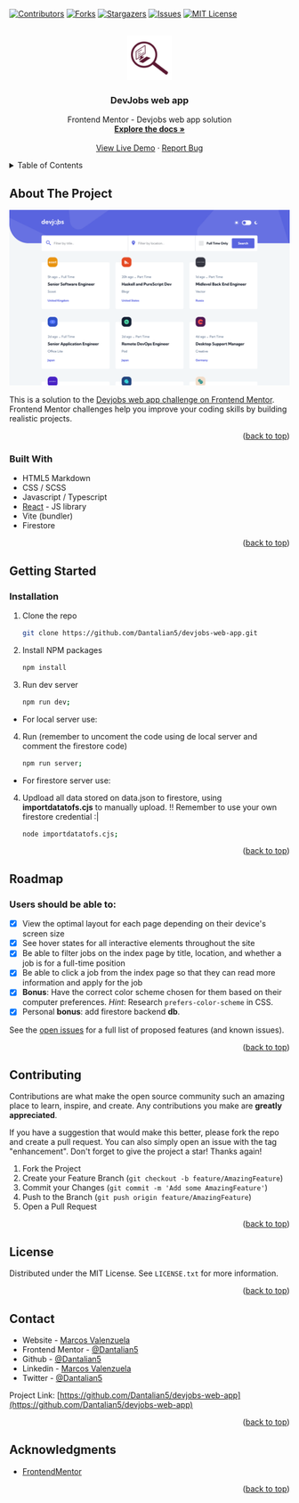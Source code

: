 <!-- Improved compatibility of back to top link: See: https://github.com/othneildrew/Best-README-Template/pull/73 -->

<a name="readme-top"></a>

<!--
*** Thanks for checking out the Best-README-Template. If you have a suggestion
*** that would make this better, please fork the repo and create a pull request
*** or simply open an issue with the tag "enhancement".
*** Don't forget to give the project a star!
*** Thanks again! Now go create something AMAZING! :D
-->

<!-- PROJECT SHIELDS -->
<!--
*** I'm using markdown "reference style" links for readability.
*** Reference links are enclosed in brackets [ ] instead of parentheses ( ).
*** See the bottom of this document for the declaration of the reference variables
*** for contributors-url, forks-url, etc. This is an optional, concise syntax you may use.
*** https://www.markdownguide.org/basic-syntax/#reference-style-links
-->

[![Contributors][contributors-shield]][contributors-url]
[![Forks][forks-shield]][forks-url]
[![Stargazers][stars-shield]][stars-url]
[![Issues][issues-shield]][issues-url]
[![MIT License][license-shield]][license-url]

<!-- PROJECT LOGO -->
<br />
<div align="center">
  <a href="https://github.com/Dantalian5/devjobs-web-app">
    <img src="./public/favicon/icon.png" alt="Logo" width="80" height="80">
  </a>

<h3 align="center">DevJobs web app</h3>

  <p align="center">
    Frontend Mentor - Devjobs web app solution
    <br />
    <a href="https://github.com/Dantalian5/devjobs-web-app"><strong>Explore the docs »</strong></a>
    <br />
    <br />
    <a href="https://devjobs-web-app-five.vercel.app/">View Live Demo</a>
    ·
    <a href="https://github.com/Dantalian5/devjobs-web-app/issues">Report Bug</a>
  </p>
</div>

<!-- TABLE OF CONTENTS -->
<details>
  <summary>Table of Contents</summary>
  <ol>
    <li>
      <a href="#about-the-project">About The Project</a>
      <ul>
        <li><a href="#built-with">Built With</a></li>
      </ul>
    </li>
    <li>
      <a href="#getting-started">Getting Started</a>
      <ul>
        <li><a href="#installation">Installation</a></li>
      </ul>
    </li>
    <li><a href="#roadmap">Roadmap</a></li>
    <li><a href="#contributing">Contributing</a></li>
    <li><a href="#license">License</a></li>
    <li><a href="#contact">Contact</a></li>
    <li><a href="#acknowledgments">Acknowledgments</a></li>
  </ol>
</details>

<!-- ABOUT THE PROJECT -->

## About The Project

[![Product Name Screen Shot][product-screenshot]](images/screenshot.png)

This is a solution to the [Devjobs web app challenge on Frontend Mentor](https://www.frontendmentor.io/challenges/devjobs-web-app-HuvC_LP4l). Frontend Mentor challenges help you improve your coding skills by building realistic projects.

<p align="right">(<a href="#readme-top">back to top</a>)</p>

### Built With

- HTML5 Markdown
- CSS / SCSS
- Javascript / Typescript
- [React](https://reactjs.org/) - JS library
- Vite (bundler)
- Firestore

<p align="right">(<a href="#readme-top">back to top</a>)</p>

<!-- GETTING STARTED -->

## Getting Started

### Installation

1. Clone the repo
   ```sh
   git clone https://github.com/Dantalian5/devjobs-web-app.git
   ```
2. Install NPM packages
   ```sh
   npm install
   ```
3. Run dev server
   ```sh
   npm run dev;
   ```

- For local server use:

4.  Run (remember to uncoment the code using de local server and comment the firestore code)
    ```sh
    npm run server;
    ```

- For firestore server use:

4.  Updload all data stored on data.json to firestore, using **importdatatofs.cjs** to manually upload. !! Remember to use your own firestore credential :|
    ```sh
    node importdatatofs.cjs;
    ```

<p align="right">(<a href="#readme-top">back to top</a>)</p>

<!-- USAGE EXAMPLES -->

<!-- ROADMAP -->

## Roadmap

### Users should be able to:

- [x] View the optimal layout for each page depending on their device's screen size
- [x] See hover states for all interactive elements throughout the site
- [x] Be able to filter jobs on the index page by title, location, and whether a job is for a full-time position
- [x] Be able to click a job from the index page so that they can read more information and apply for the job
- [x] **Bonus**: Have the correct color scheme chosen for them based on their computer preferences. _Hint_: Research `prefers-color-scheme` in CSS.
- [x] Personal **bonus**: add firestore backend **db**.

See the [open issues](https://github.com/Dantalian5/devjobs-web-app/issues) for a full list of proposed features (and known issues).

<p align="right">(<a href="#readme-top">back to top</a>)</p>

<!-- CONTRIBUTING -->

## Contributing

Contributions are what make the open source community such an amazing place to learn, inspire, and create. Any contributions you make are **greatly appreciated**.

If you have a suggestion that would make this better, please fork the repo and create a pull request. You can also simply open an issue with the tag "enhancement".
Don't forget to give the project a star! Thanks again!

1. Fork the Project
2. Create your Feature Branch (`git checkout -b feature/AmazingFeature`)
3. Commit your Changes (`git commit -m 'Add some AmazingFeature'`)
4. Push to the Branch (`git push origin feature/AmazingFeature`)
5. Open a Pull Request

<p align="right">(<a href="#readme-top">back to top</a>)</p>

<!-- LICENSE -->

## License

Distributed under the MIT License. See `LICENSE.txt` for more information.

<p align="right">(<a href="#readme-top">back to top</a>)</p>

<!-- CONTACT -->

## Contact

- Website - [Marcos Valenzuela](https://marcosvalenzuela.netlify.app)
- Frontend Mentor - [@Dantalian5](https://www.frontendmentor.io/profile/Dantalian5)
- Github - [@Dantalian5](https://github.com/Dantalian5)
- Linkedin - [Marcos Valenzuela](https://www.linkedin.com/in/marcos-valenzuela-coding)
- Twitter - [@Dantalian5](https://www.twitter.com/Dantalian5)

Project Link: [https://github.com/Dantalian5/devjobs-web-app](https://github.com/Dantalian5/devjobs-web-app)

<p align="right">(<a href="#readme-top">back to top</a>)</p>

<!-- ACKNOWLEDGMENTS -->

## Acknowledgments

- [FrontendMentor](www.frontendmentor.io)

<p align="right">(<a href="#readme-top">back to top</a>)</p>

<!-- MARKDOWN LINKS & IMAGES -->
<!-- https://www.markdownguide.org/basic-syntax/#reference-style-links -->

[contributors-shield]: https://img.shields.io/github/contributors/Dantalian5/devjobs-web-app.svg?style=for-the-badge
[contributors-url]: https://github.com/Dantalian5/devjobs-web-app/graphs/contributors
[forks-shield]: https://img.shields.io/github/forks/Dantalian5/devjobs-web-app.svg?style=for-the-badge
[forks-url]: https://github.com/Dantalian5/devjobs-web-app/network/members
[stars-shield]: https://img.shields.io/github/stars/Dantalian5/devjobs-web-app.svg?style=for-the-badge
[stars-url]: https://github.com/Dantalian5/devjobs-web-app/stargazers
[issues-shield]: https://img.shields.io/github/issues/Dantalian5/devjobs-web-app.svg?style=for-the-badge
[issues-url]: https://github.com/Dantalian5/devjobs-web-app/issues
[license-shield]: https://img.shields.io/github/license/Dantalian5/devjobs-web-app.svg?style=for-the-badge
[license-url]: https://github.com/Dantalian5/devjobs-web-app/blob/master/LICENSE.txt
[linkedin-shield]: https://img.shields.io/badge/-LinkedIn-black.svg?style=for-the-badge&logo=linkedin&colorB=555
[linkedin-url]: https://linkedin.com/in/linkedin_username
[product-screenshot]: images/screenshot.png
[React.js]: https://img.shields.io/badge/React-20232A?style=for-the-badge&logo=react&logoColor=61DAFB
[React-url]: https://reactjs.org/
